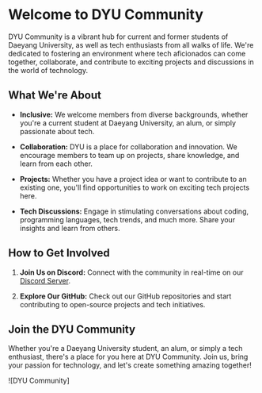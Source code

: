 # Welcome to DYU Community

DYU Community is a vibrant hub for current and former students of Daeyang University, as well as tech enthusiasts from all walks of life. We're dedicated to fostering an environment where tech aficionados can come together, collaborate, and contribute to exciting projects and discussions in the world of technology.

## What We're About

- **Inclusive:** We welcome members from diverse backgrounds, whether you're a current student at Daeyang University, an alum, or simply passionate about tech.

- **Collaboration:** DYU is a place for collaboration and innovation. We encourage members to team up on projects, share knowledge, and learn from each other.

- **Projects:** Whether you have a project idea or want to contribute to an existing one, you'll find opportunities to work on exciting tech projects here.

- **Tech Discussions:** Engage in stimulating conversations about coding, programming languages, tech trends, and much more. Share your insights and learn from others.

## How to Get Involved

1. **Join Us on Discord:** Connect with the community in real-time on our [Discord Server](https://discord.gg/T97gukuW).

2. **Explore Our GitHub:** Check out our GitHub repositories and start contributing to open-source projects and tech initiatives.

## Join the DYU Community

Whether you're a Daeyang University student, an alum, or simply a tech enthusiast, there's a place for you here at DYU Community. Join us, bring your passion for technology, and let's create something amazing together!

![DYU Community]
